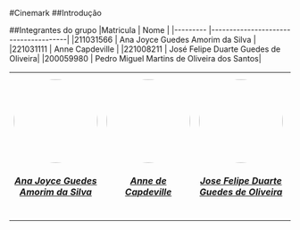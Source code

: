 #Cinemark
##Introdução


##Integrantes do grupo
|Matricula | Nome                                 |
|--------- |--------------------------------------|
|211031566 | Ana Joyce Guedes Amorim da Silva     |
|221031111 | Anne Capdeville                      |
|221008211 | José Felipe Duarte Guedes de Oliveira|
|200059980 | Pedro Miguel Martins de Oliveira dos Santos|

<table style="margin-left: auto; margin-right: auto;">
    <tr>
        <td align="center">
            <a href="https://github.com/anajoyceamorim">
                <img style="border-radius: 50%;" src="https://avatars.githubusercontent.com/u/106260288?v=4" width="150px;"/>
                <h5 class="text-center">Ana Joyce Guedes Amorim da Silva</h5>
            </a>
        </td>
        <td align="center">
            <a href="https://github.com/nanecapde">
                <img style="border-radius: 50%;" src="https://avatars.githubusercontent.com/u/122893055?v=4" width="150px;"/>
                <h5 class="text-center">Anne de Capdeville</h5>
            </a>
        </td>
        <td align="center">
            <a href="https://github.com/Jose1277">
                <img style="border-radius: 50%;" src="https://avatars.githubusercontent.com/u/132015244?v=4" width="150px;"/>
                <h5 class="text-center">Jose Felipe Duarte Guedes de Oliveira</h5>        </a>
        </td>
        </td>
        <td align="center">
            <a href="https://github.com/pedromadbr">
                <img style="border-radius: 50%;" src="https://avatars.githubusercontent.com/u/64806397?v=4" width="150px;"/>
                <h5 class="text-center">Pedro Miguel Martins de Oliveira dos Santos</h5>
            </a>
        </td>

</table>